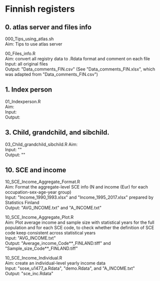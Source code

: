 # Finnish registers


## 0. atlas server and files info
000_Tips_using_atlas.sh  
Aim: Tips to use atlas server  

00_Files_info.R  
Aim: convert all registry data to .Rdata format and comment on each file  
Input: all original files  
Output: "Data_comments_FIN.csv" (See "Data_comments_FIN.xlsx", which was adapted from "Data_comments_FIN.csv")  


## 1. Index person
01_Indexperson.R  
Aim:  
Input:  
Output:  


## 3. Child, grandchild, and sibchild. 
03_Child_grandchild_sibchild.R
Aim:    
Input: ""   
Output: ""  


## 10. SCE and income
10_SCE_Income_Aggregate_Format.R  
Aim: Format the aggregate-level SCE info (N and income (Eur) for each occupation-sex-age-year group)  
Input: "Income_1990_1993.xlsx" and "Income_1995_2017.xlsx" prepared by Statistics Finland  
Output: "AVG_INCOME.txt" and "A_INCOME.txt"  

10_SCE_Income_Aggregate_Plot.R  
Aim: Plot average income and sample size with statistical years for the full population and for each SCE code, to check whether the definition of SCE code keep consistent across statistical years  
Input: "AVG_INCOME.txt"  
Output: "Average_income_Code**_FINLAND.tiff" and "Sample_size_Code**_FINLAND.tiff"  

10_SCE_Income_Individual.R  
Aim: create an individual-level yearly income data  
Input: "sose_u1477_a.Rdata", "demo.Rdata", and "A_INCOME.txt"  
Output: "sce_inc.Rdata"  











